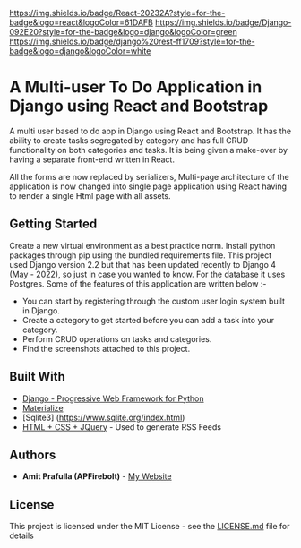 https://img.shields.io/badge/React-20232A?style=for-the-badge&logo=react&logoColor=61DAFB
https://img.shields.io/badge/Django-092E20?style=for-the-badge&logo=django&logoColor=green
https://img.shields.io/badge/django%20rest-ff1709?style=for-the-badge&logo=django&logoColor=white

# A Multi-user To Do Application in Django using React and Bootstrap

A multi user based to do app in Django using React and Bootstrap. It has the ability to create tasks segregated by category
and has full CRUD functionality on both categories and tasks. It is being given a make-over by having a separate front-end written in React.

All the forms are now replaced by serializers, Multi-page architecture of the application is now changed into single page application using React having to render a single Html page with all assets. 

## Getting Started

Create a new virtual environment as a best practice norm. Install python packages through pip using the bundled requirements
file. This project used Django version 2.2 but that has been updated recently to Django 4 (May - 2022), so just in case you wanted to know. For the database it uses Postgres. Some of the features of this application are written below :-

* You can start by registering through the custom user login system built in Django.
* Create a category to get started before you can add a task into your category.
* Perform CRUD operations on tasks and categories.
* Find the screenshots attached to this project.


## Built With

* [Django - Progressive Web Framework for Python](https://docs.djangoproject.com/en/3.0/)
* [Materialize ](https://materializecss.com/)
* [Sqlite3] (https://www.sqlite.org/index.html)
* [HTML + CSS + JQuery](https://rometools.github.io/rome/) - Used to generate RSS Feeds

## Authors

* **Amit Prafulla (APFirebolt)** - [My Website](https://apgiiit.com)

## License

This project is licensed under the MIT License - see the [LICENSE.md](LICENSE.md) file for details


